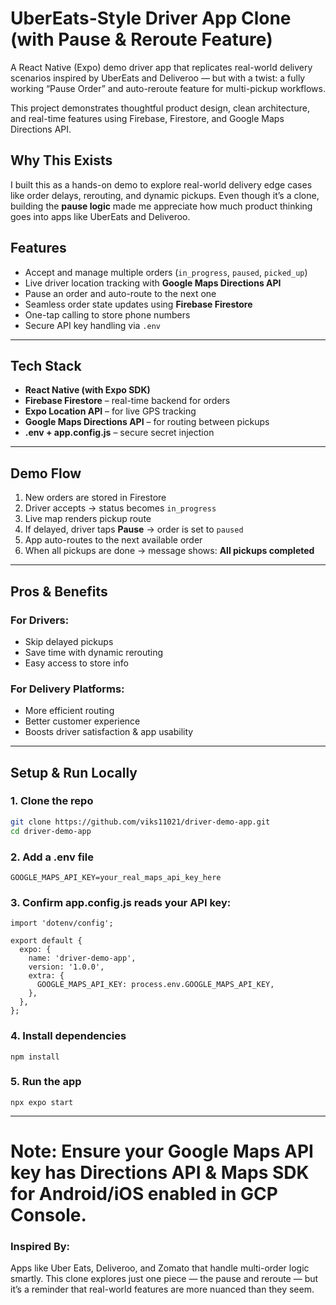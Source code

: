 # UberEats-Style Driver App Clone (with Pause & Reroute Feature)

A React Native (Expo) demo driver app that replicates real-world delivery scenarios inspired by UberEats and Deliveroo — but with a twist: a fully working “Pause Order” and auto-reroute feature for multi-pickup workflows.

This project demonstrates thoughtful product design, clean architecture, and real-time features using Firebase, Firestore, and Google Maps Directions API.

## Why This Exists

I built this as a hands-on demo to explore real-world delivery edge cases like order delays, rerouting, and dynamic pickups. Even though it’s a clone, building the **pause logic** made me appreciate how much product thinking goes into apps like UberEats and Deliveroo.

##  Features

- Accept and manage multiple orders (`in_progress`, `paused`, `picked_up`)
- Live driver location tracking with **Google Maps Directions API**
- Pause an order and auto-route to the next one
- Seamless order state updates using **Firebase Firestore**
- One-tap calling to store phone numbers
- Secure API key handling via `.env`

---

## Tech Stack

- **React Native (with Expo SDK)**
- **Firebase Firestore** – real-time backend for orders
- **Expo Location API** – for live GPS tracking
- **Google Maps Directions API** – for routing between pickups
- **.env + app.config.js** – secure secret injection

---

## Demo Flow

1. New orders are stored in Firestore
2. Driver accepts → status becomes `in_progress`
3. Live map renders pickup route
4. If delayed, driver taps **Pause** → order is set to `paused`
5. App auto-routes to the next available order
6. When all pickups are done → message shows: **All pickups completed**

---

## Pros & Benefits

### For Drivers:
- Skip delayed pickups
- Save time with dynamic rerouting
- Easy access to store info

### For Delivery Platforms:
- More efficient routing
- Better customer experience
- Boosts driver satisfaction & app usability

---

## Setup & Run Locally

### 1. Clone the repo
```bash
git clone https://github.com/viks11021/driver-demo-app.git
cd driver-demo-app
```

### 2. Add a .env file

```
GOOGLE_MAPS_API_KEY=your_real_maps_api_key_here
```

### 3. Confirm app.config.js reads your API key:

```
import 'dotenv/config';

export default {
  expo: {
    name: 'driver-demo-app',
    version: '1.0.0',
    extra: {
      GOOGLE_MAPS_API_KEY: process.env.GOOGLE_MAPS_API_KEY,
    },
  },
};
```

### 4. Install dependencies

```
npm install
```

### 5. Run the app

```
npx expo start
```
---
# Note: Ensure your Google Maps API key has Directions API & Maps SDK for Android/iOS enabled in GCP Console.


### Inspired By:

Apps like Uber Eats, Deliveroo, and Zomato that handle multi-order logic smartly. This clone explores just one piece — the pause and reroute — but it’s a reminder that real-world features are more nuanced than they seem.
